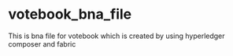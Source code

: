 # votebook_bna_file
This is bna file for votebook which is created by using hyperledger composer and fabric
